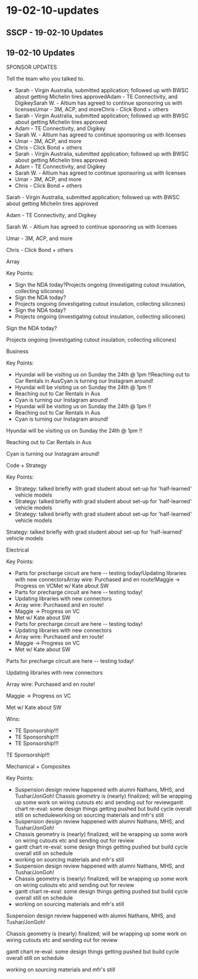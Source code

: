 # 19-02-10-updates

## SSCP - 19-02-10 Updates

## 19-02-10 Updates

SPONSOR UPDATES

Tell the team who you talked to.

* Sarah - Virgin Australia, submitted application; followed up with BWSC about getting Michelin tires approvedAdam - TE Connectivity, and DigikeySarah W. - Altium has agreed to continue sponsoring us with licensesUmar - 3M, ACP, and moreChris - Click Bond + others
* Sarah - Virgin Australia, submitted application; followed up with BWSC about getting Michelin tires approved
* Adam - TE Connectivity, and Digikey
* Sarah W. - Altium has agreed to continue sponsoring us with licenses
* Umar - 3M, ACP, and more
* Chris - Click Bond + others
* Sarah - Virgin Australia, submitted application; followed up with BWSC about getting Michelin tires approved
* Adam - TE Connectivity, and Digikey
* Sarah W. - Altium has agreed to continue sponsoring us with licenses
* Umar - 3M, ACP, and more
* Chris - Click Bond + others

Sarah - Virgin Australia, submitted application; followed up with BWSC about getting Michelin tires approved

Adam - TE Connectivity, and Digikey

Sarah W. - Altium has agreed to continue sponsoring us with licenses

Umar - 3M, ACP, and more

Chris - Click Bond + others

Array

Key Points:

* Sign the NDA today?Projects ongoing (investigating cutout insulation, collecting silicones)
* Sign the NDA today?
* Projects ongoing (investigating cutout insulation, collecting silicones)
* Sign the NDA today?
* Projects ongoing (investigating cutout insulation, collecting silicones)

Sign the NDA today?

Projects ongoing (investigating cutout insulation, collecting silicones)

Business

Key Points:

* Hyundai will be visiting us on Sunday the 24th @ 1pm !!Reaching out to Car Rentals in AusCyan is turning our Instagram around!
* Hyundai will be visiting us on Sunday the 24th @ 1pm !!
* Reaching out to Car Rentals in Aus
* Cyan is turning our Instagram around!
* Hyundai will be visiting us on Sunday the 24th @ 1pm !!
* Reaching out to Car Rentals in Aus
* Cyan is turning our Instagram around!

Hyundai will be visiting us on Sunday the 24th @ 1pm !!

Reaching out to Car Rentals in Aus

Cyan is turning our Instagram around!

Code + Strategy

Key Points:

* Strategy: talked briefly with grad student about set-up for 'half-learned' vehicle models
* Strategy: talked briefly with grad student about set-up for 'half-learned' vehicle models
* Strategy: talked briefly with grad student about set-up for 'half-learned' vehicle models

Strategy: talked briefly with grad student about set-up for 'half-learned' vehicle models

Electrical

Key Points:

* Parts for precharge circuit are here -- testing today!Updating libraries with new connectorsArray wire: Purchased and en route!Maggie -> Progress on VCMet w/ Kate about SW
* Parts for precharge circuit are here -- testing today!
* Updating libraries with new connectors
* Array wire: Purchased and en route!
* Maggie -> Progress on VC
* Met w/ Kate about SW
* Parts for precharge circuit are here -- testing today!
* Updating libraries with new connectors
* Array wire: Purchased and en route!
* Maggie -> Progress on VC
* Met w/ Kate about SW

Parts for precharge circuit are here -- testing today!

Updating libraries with new connectors

Array wire: Purchased and en route!

Maggie -> Progress on VC

Met w/ Kate about SW

Wins:

* TE Sponsorship!!!
* TE Sponsorship!!!
* TE Sponsorship!!!

TE Sponsorship!!!

Mechanical + Composites

Key Points:

* Suspension design review happened with alumni Nathans, MHS, and Tushar/JonGoh! Chassis geometry is (nearly) finalized; will be wrapping up some work on wiring cutouts etc and sending out for reviewgantt chart re-eval: some design things getting pushed but build cycle overall still on scheduleworking on sourcing materials and mfr's still&#x20;
* Suspension design review happened with alumni Nathans, MHS, and Tushar/JonGoh!&#x20;
* Chassis geometry is (nearly) finalized; will be wrapping up some work on wiring cutouts etc and sending out for review
* gantt chart re-eval: some design things getting pushed but build cycle overall still on schedule
* working on sourcing materials and mfr's still&#x20;
* Suspension design review happened with alumni Nathans, MHS, and Tushar/JonGoh!&#x20;
* Chassis geometry is (nearly) finalized; will be wrapping up some work on wiring cutouts etc and sending out for review
* gantt chart re-eval: some design things getting pushed but build cycle overall still on schedule
* working on sourcing materials and mfr's still&#x20;

Suspension design review happened with alumni Nathans, MHS, and Tushar/JonGoh!&#x20;

Chassis geometry is (nearly) finalized; will be wrapping up some work on wiring cutouts etc and sending out for review

gantt chart re-eval: some design things getting pushed but build cycle overall still on schedule

working on sourcing materials and mfr's still&#x20;
